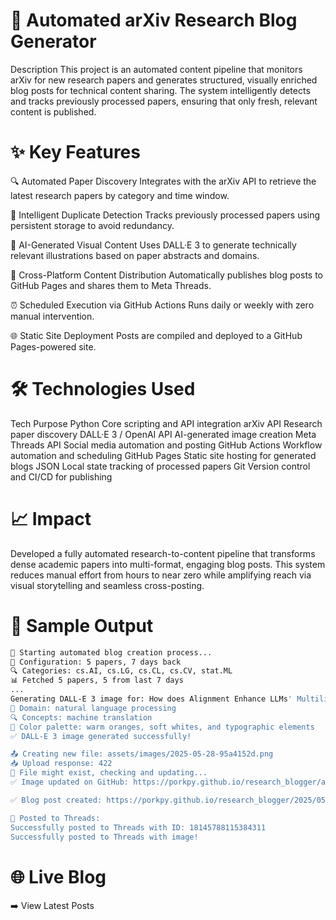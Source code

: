# 🧠 Automated arXiv Research Blog Generator

Description
This project is an automated content pipeline that monitors arXiv for new research papers and generates structured, visually enriched blog posts for technical content sharing. The system intelligently detects and tracks previously processed papers, ensuring that only fresh, relevant content is published.

# ✨ Key Features
🔍 Automated Paper Discovery
Integrates with the arXiv API to retrieve the latest research papers by category and time window.

🧠 Intelligent Duplicate Detection
Tracks previously processed papers using persistent storage to avoid redundancy.

🎨 AI-Generated Visual Content
Uses DALL·E 3 to generate technically relevant illustrations based on paper abstracts and domains.

🚀 Cross-Platform Content Distribution
Automatically publishes blog posts to GitHub Pages and shares them to Meta Threads.

⏰ Scheduled Execution via GitHub Actions
Runs daily or weekly with zero manual intervention.

🌐 Static Site Deployment
Posts are compiled and deployed to a GitHub Pages-powered site.

# 🛠 Technologies Used
Tech	Purpose
Python	Core scripting and API integration
arXiv API	Research paper discovery
DALL·E 3 / OpenAI API	AI-generated image creation
Meta Threads API	Social media automation and posting
GitHub Actions	Workflow automation and scheduling
GitHub Pages	Static site hosting for generated blogs
JSON	Local state tracking of processed papers
Git	Version control and CI/CD for publishing

# 📈 Impact
Developed a fully automated research-to-content pipeline that transforms dense academic papers into multi-format, engaging blog posts. This system reduces manual effort from hours to near zero while amplifying reach via visual storytelling and seamless cross-posting.

# 🧪 Sample Output
```bash
🚀 Starting automated blog creation process...
📝 Configuration: 5 papers, 7 days back
🔍 Categories: cs.AI, cs.LG, cs.CL, cs.CV, stat.ML
📊 Fetched 5 papers, 5 from last 7 days
...
Generating DALL-E 3 image for: How does Alignment Enhance LLMs' Multilingual Capa...
🎨 Domain: natural language processing
🔍 Concepts: machine translation
🎨 Color palette: warm oranges, soft whites, and typographic elements
✅ DALL-E 3 image generated successfully!

📤 Creating new file: assets/images/2025-05-28-95a4152d.png
📥 Upload response: 422
🔄 File might exist, checking and updating...
✅ Image updated on GitHub: https://porkpy.github.io/research_blogger/assets/images/2025-05-28-95a4152d.png

✅ Blog post created: https://porkpy.github.io/research_blogger/2025/05/28/95a4152d/

🧵 Posted to Threads:
Successfully posted to Threads with ID: 18145788115384311
Successfully posted to Threads with image!
```

# 🌐 Live Blog
➡️ View Latest Posts



